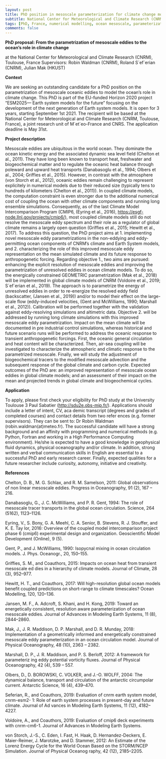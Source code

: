 ```yaml
---
layout: post
title: PhD position in mesoscale parameterization for climate change modelling (Toulouse, France)
subtitle: National Center for Meteorological and Climate Research (CNRM)
tags: [PhD, France, numerical modelling, ocean mesoscale, parameterization, climate change]
comments: false
---
```


**PhD proposal: From the parametrization of mesoscale eddies to the ocean’s role in climate change**

at the National Center for Meteorological and Climate Research (CNRM), Toulouse, France Supervisors: Robin Waldman (CNRM), Roland S´ef´erian (CNRM), Julian Mak (HKUST) 

**Context** 

We are seeking an outstanding candidate for a PhD position on the parametrization of mesoscale oceanic eddies to model the ocean’s role in climate change. This PhD is part of the EU-funded Horizon 2020 project “ESM2025— Earth system models for the future” focusing on the development of the next generation of Earth system models. It is open for 3 years, starting September 1st 2021. The recipient will be based at the National Center for Meteorological and Climate Research (CNRM, Toulouse, France), a joint research unit of M´et´eo-France and CNRS. The application deadline is May 31st. 

**Project description** 

Mesoscale eddies are ubiquitous in the world ocean. They dominate the ocean kinetic energy and the associated dynamic sea level field (Chelton et al., 2011). They have long been known to transport heat, freshwater and biogeochemical matter and to regulate the oceanic heat balance through poleward and upward heat transports (Danabasoglu et al., 1994; Olbers et al., 2004; Griffies et al., 2015). However, in contrast with the atmosphere (von Storch et al., 2012), oceanic eddies remain challenging to represent explicitely in numerical models due to their reduced size (typically tens to hundreds of kilometers (Chelton et al., 2011)). In coupled climate models, the computation constraint is even stronger due to the additional numerical cost of coupling the ocean with other climate components and running long ensemble simulations. Consequently, as of the last Climate Model Intercomparison Program (CMIP6, (Eyring et al., 2016), https://esgf-node.llnl.gov/projects/cmip6/), most coupled climate models still do not resolve the mesoscale eddy spectrum and their role as a regulator of global climate remains a largely open question (Griffies et al., 2015; Hewitt et al., 2017). 
To address this question, the PhD project aims at 1. implementing novel mesoscale eddy parametrizations in the non-eddying and eddy-permitting ocean components of CNRM’s climate and Earth System models, and 2. characterizing the role of this improved mesoscale eddy representation on the mean simulated climate and its future response to anthropogenetic forcing. Regarding objective 1., two aims are pursued: enhancing the explicit resolution of mesoscale eddies and improving the parametrization of unresolved eddies in ocean climate models. To do so, the energically constrained GEOMETRIC parametrization (Mak et al., 2018) will be implemented in global climate models of CNRM (Voldoire et al., 2019; S´ef´erian et al., 2019). The approach is to parametrize the energy of unresolved eddies in order to re-energize the resolved eddy field (backscatter, (Jansen et al., 2019)) and/or to model their effect on the large-scale flow (eddy-induced velocities, (Gent and McWilliams, 1990; Marshall et al., 2012)). Calibration will be performed together with the validation against eddy-resolving simulations and altimetric data. 
Objective 2. will be addressed by running long climate simulations with this improved mesoscale eddy parametrization. Impact on the mean climate will be documented in pre industrial control simulations, whereas historical and future scenario runs will be performed to address the oceanic response to transient anthropogenetic forcings. First, the oceanic general circulation and heat content will be characterized. Then, air-sea coupling will be investigated to characterize the atmospheric and climatic response to the parametrized mesoscale. Finally, we will study the adjustment of biogeochemical tracers to the modified mesoscale advection and the subsequent response of the global climate and carbon cycle. 
Expected outcomes of the PhD are: an improved representation of mesoscale ocean eddies in global climate models; and an assessment of their impact on the mean and projected trends in global climate and biogeochemical cycles. 

**Application**

To apply, please first check your eligibility for PhD study at the University Toulouse 3 Paul Sabatier (http://sdu2e.obs-mip.fr/). Applications should include a letter of intent, CV, aca demic transcript (degrees and grades of completed courses) and contact details from two refer ences (e.g. former supervisors). They can be sent to: Dr Robin Waldman (robin.waldman(at)meteo.fr). 
The successful candidate will have a strong background and an affinity with programming and numerical methods (e.g. Python, Fortran and working in a High Performance Computing environment). He/she is expected to have a good knowledge in geophysical fluid dynamics, physical oceanography and/or climate. In addition, strong written and verbal communication skills in English are essential to a successful PhD and early research career. Finally, expected qualities for a future researcher include curiosity, autonomy, initiative and creativity. 

**References**

Chelton, D. B., M. G. Schlax, and R. M. Samelson, 2011: Global observations of non linear mesoscale eddies. Progress in Oceanography, 91 (2), 167 – 216.

Danabasoglu, G., J. C. McWilliams, and P. R. Gent, 1994: The role of mesoscale tracer transports in the global ocean circulation. Science, 264 (5162), 1123–1126.

Eyring, V., S. Bony, G. A. Meehl, C. A. Senior, B. Stevens, R. J. Stouffer, and K. E. Tay lor, 2016: Overview of the coupled model intercomparison project phase 6 (cmip6) experimental design and organization. Geoscientific Model Development (Online), 9 (5).

Gent, P., and J. McWilliams, 1990: Isopycnal mixing in ocean circulation models. J. Phys. Oceanogr., 20, 150–155. 

Griffies, S. M., and Coauthors, 2015: Impacts on ocean heat from transient mesoscale ed dies in a hierarchy of climate models. Journal of Climate, 28 (3), 952–977.

Hewitt, H. T., and Coauthors, 2017: Will high-resolution global ocean models benefit coupled predictions on short-range to climate timescales? Ocean Modelling, 120, 120–136.

Jansen, M. F., A. Adcroft, S. Khani, and H. Kong, 2019: Toward an energetically consistent, resolution aware parameterization of ocean mesoscale eddies. Journal of Advances in Modeling Earth Systems, 11 (8), 2844–2860.

Mak, J., J. R. Maddison, D. P. Marshall, and D. R. Munday, 2018: Implementation of a geometrically informed and energetically constrained mesoscale eddy parameterization in an ocean circulation model. Journal of Physical Oceanography, 48 (10), 2363 – 2382.

Marshall, D. P., J. R. Maddison, and P. S. Berloff, 2012: A framework for parameteriz ing eddy potential vorticity fluxes. Journal of Physical Oceanography, 42 (4), 539 – 557.

Olbers, D., D. BOROWSKI, C. VOLKER, and J.-O. WOLFF, 2004: The dynamical balance, transport and circulation of the antarctic circumpolar current. Antarctic Science, 16 (4), 439–470.

Seferian, R., and Coauthors, 2019: Evaluation of cnrm earth system model, cnrm-esm2- 1: Role of earth system processes in present-day and future climate. Journal of Ad vances in Modeling Earth Systems, 11 (12), 4182–4227.

Voldoire, A., and Coauthors, 2019: Evaluation of cmip6 deck experiments with cnrm-cm6-1. Journal of Advances in Modeling Earth Systems.

von Storch, J.-S., C. Eden, I. Fast, H. Haak, D. Hernandez-Deckers, E. Maier-Reimer, J. Marotzke, and D. Stammer, 2012: An Estimate of the Lorenz Energy Cycle for the World Ocean Based on the STORM/NCEP Simulation. Journal of Physical Oceanog raphy, 42 (12), 2185–2205.
